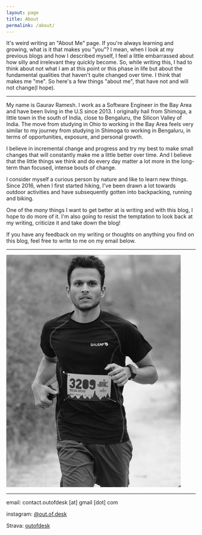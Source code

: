 ```yaml
---
layout: page
title: About
permalink: /about/
---
```

It's weird writing an "About Me" page. If you're always learning and growing, what is it that makes you "you"? I mean, when I look at my previous blogs and how I described myself, I feel a little embarrassed about how silly and irrelevant they quickly become. So, while writing this, I had to think about not what I am at this point or this phase in life but about the fundamental qualities that haven't quite changed over time. I think that makes me "me". So here's a few things "about me", that have not and will not change(I hope).

*****

My name is Gaurav Ramesh. I work as a Software Engineer in the Bay Area and have been living in the U.S since 2013. I originally hail from Shimoga, a little town in the south of India, close to Bengaluru, the Silicon Valley of India. The move from studying in Ohio to working in the Bay Area feels very similar to my journey from studying in Shimoga to working in Bengaluru, in terms of opportunities, exposure, and personal growth.

I believe in incremental change and progress and try my best to make small changes that will constantly make me a little better over time. And I believe that the little things we think and do every day matter a lot more in the long-term than focused, intense bouts of change.

I consider myself a curious person by nature and like to learn new things. Since 2016, when I first started hiking, I've been drawn a lot towards outdoor activities and have subsequently gotten into backpacking, running and biking.

One of the *many* things I want to get better at is writing and with this blog, I hope to do more of it. I'm also going to resist the temptation to look back at my writing, criticize it and take down the blog!

If you have any feedback on my writing or thoughts on anything you find on this blog, feel free to write to me on my email below.

*****

![Me](/static/img/running-profile.jpeg)

*****
email: contact.outofdesk [at] gmail [dot] com

instagram: [@out.of.desk](https://instagram.com/out.of.desk)

Strava: [outofdesk](https://www.strava.com/athletes/outofdesk)
